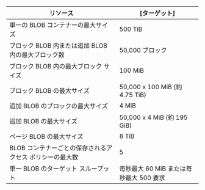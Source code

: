 | リソース | [ターゲット] |
|----------|---------------|
| 単一の BLOB コンテナーの最大サイズ | 500 TiB |
| ブロック BLOB 内または追加 BLOB 内の最大ブロック数 | 50,000 ブロック |
| ブロック BLOB 内の最大ブロック サイズ | 100 MiB |
| ブロック BLOB の最大サイズ | 50,000 x 100 MiB (約 4.75 TiB) |
| 追加 BLOB のブロックの最大サイズ | 4 MiB |
| 追加 BLOB の最大サイズ | 50,000 x 4 MiB (約 195 GiB) |
| ページ BLOB の最大サイズ | 8 TiB |
| BLOB コンテナーごとの保存されるアクセス ポリシーの最大数 | 5 |
| 単一 BLOB のターゲット スループット | 毎秒最大 60 MiB または毎秒最大 500 要求 |